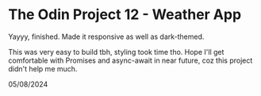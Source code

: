 # The Odin Project 12 - Weather App

Yayyy, finished. Made it responsive as well as dark-themed.

This was very easy to build tbh, styling took time tho. Hope I'll get comfortable with Promises and async-await in near future, coz this project didn't help me much.

05/08/2024